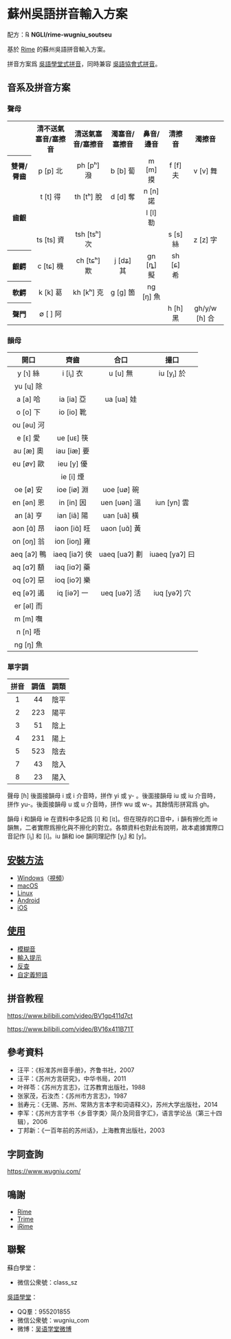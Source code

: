 # 蘇州吳語拼音輸入方案

配方：℞ **NGLI/rime-wugniu_soutseu**

基於 [Rime](https://rime.im/) 的蘇州吳語拼音輸入方案。

拼音方案爲 [吳語學堂式拼音](https://github.com/NGLI/rime-wugniu_soutseu#音系及拼音方案)，同時兼容 [吳語協會式拼音](http://wu-chinese.com/romanization/)。

## 音系及拼音方案

### 聲母

<table>
 <tr>
  <th align="center"> </th>
  <th align="center">清不送氣塞音/塞擦音</th>
  <th align="center">清送氣塞音/塞擦音</th>
  <th align="center">濁塞音/塞擦音</th>
  <th align="center">鼻音/邊音</th>
  <th align="center">清擦音</th>
  <th align="center">濁擦音</th>
 </tr>
 <tr>
  <th align="center">雙脣/脣齒</th>
  <td align="center">p [p] 北</td>
  <td align="center">ph [pʰ] 潑</td>
  <td align="center">b [b] 蔔</td>
  <td align="center">m [m] 摸</td>
  <td align="center">f [f] 夫</td>
  <td align="center">v [v] 舞</td>
 </tr>
 <tr>
  <td rowspan="3" align="center"><b>齒齦</th>
  <td align="center">t [t] 得</td>
  <td align="center">th [tʰ] 脫</td>
  <td align="center">d [d] 奪</td>
  <td align="center">n [n] 諾</td>
  <td align="center"> </td>
  <td align="center"> </td>
 </tr>
 <tr>
  <td align="center"> </td>
  <td align="center"> </td>
  <td align="center"> </td>
  <td align="center">l [l] 勒</td>
  <td align="center"> </td>
  <td align="center"> </td>
 </tr>
 <tr>
  <td align="center">ts [ts] 資</td>
  <td align="center">tsh [tsʰ] 次</td>
  <td align="center"> </td>
  <td align="center"> </td>
  <td align="center">s [s] 絲</td>
  <td align="center">z [z] 字</td>
 </tr>
 <tr>
  <th align="center">齦齶</th>
  <td align="center">c [tɕ] 機</td>
  <td align="center">ch [tɕʰ] 欺</td>
  <td align="center">j [dʑ] 其</td>
  <td align="center">gn [ȵ] 擬</td>
  <td align="center">sh [ɕ] 希</td>
  <td align="center"> </td>
 </tr>
 <tr>
  <th align="center">軟齶</th>
  <td align="center">k [k] 葛</td>
  <td align="center">kh [kʰ] 克</td>
  <td align="center">g [ɡ] 箇</td>
  <td align="center">ng [ŋ] 魚</td>
  <td align="center"> </td>
  <td align="center"> </td>
 </tr>
 <tr>
  <th align="center">聲門</th>
  <td align="center">∅ [ ] 阿</td>
  <td align="center"> </td>
  <td align="center"> </td>
  <td align="center"> </td>
  <td align="center">h [h] 黑</td>
  <td align="center">gh/y/w [ɦ] 合</td>
 </tr>
</table>

### 韻母

|     開口      |      齊齒       |      合口       |       撮口       |
| :-----------: | :-------------: | :-------------: | :--------------: |
|  y \[ɿ\] 絲   |   i \[iⱼ\] 衣   |   u \[u\] 無    |   iu \[yⱼ\] 於   |
|  yu \[ɥ\] 除  |                 |                 |                  |
|  a \[a\] 哈   |  ia \[ia\] 亞   |  ua \[ua\] 娃   |                  |
|  o \[o\] 下   |  io \[io\] 靴   |                 |                  |
| ou \[əu\] 河  |                 |                 |                  |
|  e \[ᴇ\] 愛   |  ue \[uᴇ\] 筷   |                 |                  |
|  au \[æ\] 奧  |  iau \[iæ\] 要  |                 |                  |
| eu \[øʏ\] 歐  |  ieu \[y\] 優   |                 |                  |
|               |  ie \[i\] 煙    |                 |                  |
|  oe \[ø\] 安  |  ioe \[iø\] 淵  |  uoe \[uø\] 碗  |                  |
| en \[ən\] 恩  |  in \[in\] 因   | uen \[uən\] 溫  |  iun \[yn\] 雲   |
|  an \[ã\] 亨  |  ian \[iã\] 陽  |  uan \[uã\] 橫  |                  |
| aon \[ɑ̃\] 昂  | iaon \[iɑ̃\] 旺  | uaon \[uɑ̃\] 黃  |                  |
| on \[oŋ\] 翁  | ion \[ioŋ\] 雍  |                 |                  |
| aeq \[aʔ\] 鴨 | iaeq \[iaʔ\] 俠 | uaeq \[uaʔ\] 劃 | iuaeq \[yaʔ\] 曰 |
| aq \[ɑʔ\] 額  | iaq \[iɑʔ\] 藥  |                 |                  |
| oq \[oʔ\] 惡  | ioq \[ioʔ\] 樂  |                 |                  |
| eq \[əʔ\] 遏  |  iq \[iəʔ\] 一  | ueq \[uəʔ\] 活  |  iuq \[yəʔ\] 穴  |
| er \[əl\] 而  |                 |                 |                  |
|  m \[m\] 嘸   |                 |                 |                  |
|  n \[n\] 唔   |                 |                 |                  |
|  ng \[ŋ\] 魚  |                 |                 |                  |

### 單字調

| 拼音 | 調值 | 調類 |
| :--: | :--: | :--: |
|  1   |  44  | 陰平 |
|  2   | 223  | 陽平 |
|  3   |  51  | 陰上 |
|  4   | 231  | 陽上 |
|  5   | 523  | 陰去 |
|  7   |  43  | 陰入 |
|  8   |  23  | 陽入 |

聲母 \[ɦ\] 後面接韻母 i 或 i 介音時，拼作 yi 或 y- 。後面接韻母 iu 或 iu 介音時，拼作 yu-。後面接韻母 u 或 u 介音時，拼作 wu 或 w-。其餘情形拼寫爲 gh。

韻母 i 和韻母 ie 在資料中多記爲 \[i\] 和 \[iɪ\]。但在現存的口音中，i 韻有擦化而 ie 韻無，二者實際爲擦化與不擦化的對立。各類資料也對此有說明，故本處據實際口音記作 \[iⱼ\] 和 \[i\]。iu 韻和 ioe 韻同理記作 \[yⱼ\] 和 \[y\]。

## [安裝方法](https://ngli.github.io/安装方法/安装方法.html)

- [Windows](https://ngli.github.io/安装方法/Windows.html)（[視頻](https://www.bilibili.com/video/BV1qb411L7xt)）
- [macOS](https://ngli.github.io/安装方法/macOS.html)
- [Linux](https://ngli.github.io/安装方法/Linux.html)
- [Android](https://ngli.github.io/安装方法/Android.html)
- [iOS](https://ngli.github.io/安装方法/iOS.html)

## [使用](https://ngli.github.io/使用/使用.html)

- [模糊音](https://ngli.github.io/使用/模糊音.html)
- [輸入提示](https://ngli.github.io/使用/输入提示.html)
- [反查](https://ngli.github.io/使用/反查.html)
- [自定義短語](https://ngli.github.io/使用/自定义短语.html)

## 拼音教程

https://www.bilibili.com/video/BV1gp411d7ct

https://www.bilibili.com/video/BV16x411B71T

## 參考資料

- 汪平：《标准苏州音手册》，齐鲁书社，2007
- 汪平：《苏州方言研究》，中华书局，2011
- 叶祥苓：《苏州方言志》，江苏教育出版社，1988
- 张家茂，石汝杰：《苏州市方言志》，1987
- 翁寿元：《无锡、苏州、常熟方言本字和词语释义》，苏州大学出版社，2014
- 李军：《苏州方言字书〈乡音字类〉简介及同音字汇》，语言学论丛（第三十四辑），2006
- 丁邦新：《一百年前的苏州话》，上海教育出版社，2003

## 字詞查詢

https://www.wugniu.com/

## 鳴謝

- [Rime](https://rime.im/)
- [Trime](https://github.com/osfans/trime)
- [iRime](https://github.com/jimmy54/iRime)

## 聯繫

蘇白學堂：

- 微信公衆號：class_sz

[吳語學堂](https://www.wugniu.com/)：

- QQ羣：955201855
- 微信公衆號：wugniu_com
- 微博：[吴语学堂微博](https://weibo.com/u/6541762299)
